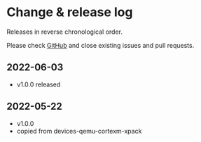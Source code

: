 # Change & release log

Releases in reverse chronological order.

Please check
[GitHub](https://github.com/micro-os-plus/devices-qemu-cortexa-xpack/issues/)
and close existing issues and pull requests.

## 2022-06-03

* v1.0.0 released

## 2022-05-22

* v1.0.0
* copied from devices-qemu-cortexm-xpack
